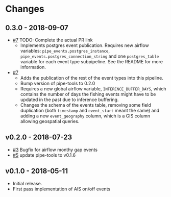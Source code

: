 Changes
=======

0.3.0 - 2018-09-07
------------------

* [#7](https://github.com/GlobalFishingWatch/encounters_pipeline/pull/7) TODO: Complete the actual PR link
  * Implements postgres event publication. Requires new airflow variables: `pipe_events.postgres_instance`, `pipe_events.postgres_connection_string` and one `postgres_table` variable for each event type subpipeline. See the README for more information.
* [#7](https://github.com/GlobalFishingWatch/encounters_pipeline/pull/7)
  * Adds the publication of the rest of the event types into this pipeline.
  * Bump version of pipe-tools to 0.2.0
  * Requires a new global airflow variable, `INFERENCE_BUFFER_DAYS`, which contains the number of days the fishing events might have to be updated in the past due to inference buffering.
  * Changes the schema of the events table, removing some field duplication (both `timestamp` and `event_start` meant the same) and adding a new `event_geography` column, which is a GIS column allowing geospatial queries.

v0.2.0 - 2018-07-23
-------------------
* [#3](https://github.com/GlobalFishingWatch/pipe-events/pull/3)
 Bugfix for airflow monthy gap events
* [#5](https://github.com/GlobalFishingWatch/pipe-events/pull/3) 
 update pipe-tools to v0.1.6

v0.1.0 - 2018-05-11
-------------------

* Initial release.  
* First pass implementation of AIS on/off events
